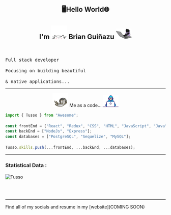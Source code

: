 <h2 align="center">
  
 🖥Hello World🌐
  
</h2>
<h2 align="center">
    I'm
    <img alt="popup_cat" src="https://raw.githubusercontent.com/dev-akshat/archive/main/images/gifs/others/giphy.webp" width="50">
    Brian Guiñazu
    <img alt="dev_cat" src="https://raw.githubusercontent.com/dev-akshat/archive/main/images/gifs/others/dev_cat.gif" width="50"> 
</h2>

<p align="left">
  <samp>
    <br><br>
    Full stack developer
    <br><br>
    Focusing on building beautiful
    <br><br> 
    & native applications...
  </samp>
</p>

<hr/>

<p align="center">
  <img src="https://raw.githubusercontent.com/dev-akshat/archive/main/images/gifs/others/astro_cat.webp" width="50">
  Me as a code... 
  <img src="https://raw.githubusercontent.com/dev-akshat/archive/main/images/gifs/others/dev_boy.gif" width="50">
</p>

```javascript
import { Tusso } from "Awesome";

const frontEnd = ["React", "Redux", "CSS", "HTML", "JavaScript", "Java"];
const backEnd = ["NodeJs", "Express"];
const databases = ["PostgreSQL", "Sequelize", "MySQL"];

Tusso.skills.push(...frontEnd, ...backEnd, ...databases);
```

<hr/>
<h3>Statistical Data :</h3>
<p><img align="center"
    src="https://github-readme-stats.vercel.app/api/top-langs?username=Tusso&show_icons=true&locale=en&bg_color=0d1117&text_color=ffffff&layout=compact"
    alt="Tusso" 
    bg_color=#808080/></p>
<br>

<br>
<hr/>

Find all of my socials and resume in my [website](COMING SOON)
